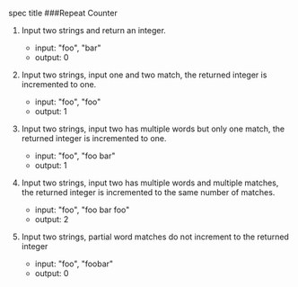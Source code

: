 spec title
###Repeat Counter



1. Input two strings and return an integer. 
	- input: "foo", "bar" 
	- output: 0

2. Input two strings, input one and two match, the returned integer is incremented to one.
	- input: "foo", "foo"
	- output: 1

3. Input two strings, input two has multiple words but only one match, the returned integer is incremented to one.
	- input: "foo", "foo bar"
	- output: 1

4. Input two strings, input two has multiple words and multiple matches, the returned integer is incremented to the same number of matches.
	- input: "foo", "foo bar foo"
	- output: 2

5. Input two strings, partial word matches do not increment to the returned integer
	- input: "foo", "foobar"
	- output: 0